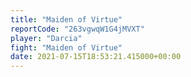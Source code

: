 ```yaml
---
title: "Maiden of Virtue"
reportCode: "263vgwqW1G4jMVXT"
player: "Darcia"
fight: "Maiden of Virtue"
date: 2021-07-15T18:53:21.415000+00:00
---
```

